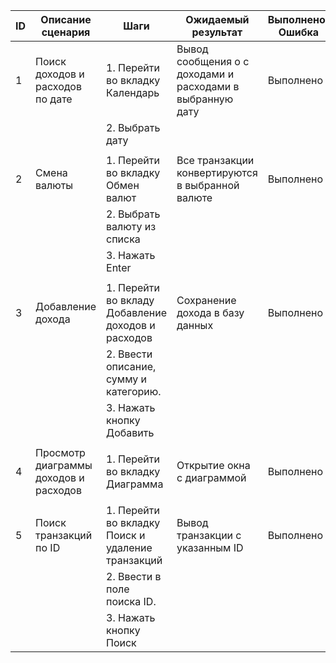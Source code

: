 | ID |           Описание сценария            |                             Шаги                             |             Ожидаемый результат             | Выполнено/Ошибка |
|----|---------------------------------------|--------------------------------------------------------------|--------------------------------------------|------------------|
| 1  | Поиск доходов и расходов по дате       | 1. Перейти во вкладку Календарь                               | Вывод сообщения о с доходами и расходами в выбранную дату |    Выполнено     |
|    |                                       | 2. Выбрать дату                                               |                                            |                  |
|    |                                       |                                                              |                                            |                  |
| 2  | Смена валюты                          | 1. Перейти во вкладку Обмен валют                              | Все транзакции конвертируются в выбранной валюте |    Выполнено     |
|    |                                       | 2. Выбрать валюту из списка                                   |                                            |                  |
|    |                                       | 3. Нажать Enter                                               |                                            |                  |
|    |                                       |                                                              |                                            |                  |
| 3  | Добавление дохода                      | 1. Перейти во вкладу Добавление доходов и расходов             | Сохранение дохода в базу данных               |    Выполнено     |
|    |                                       | 2. Ввести описание, сумму и категорию.                         |                                            |                  |
|    |                                       | 3. Нажать кнопку Добавить                                    |                                            |                  |
|    |                                       |                                                              |                                            |                  |
| 4  | Просмотр диаграммы доходов и расходов | 1. Перейти во вкладку Диаграмма                               | Открытие окна с диаграммой                   |    Выполнено     |
|    |                                       |                                                              |                                            |                  |
| 5  | Поиск транзакций по ID                | 1. Перейти во вкладку Поиск и удаление транзакций              | Вывод транзакции с указанным ID              |    Выполнено     |
|    |                                       | 2. Ввести в поле поиска ID.                                   |                                            |                  |
|    |                                       | 3. Нажать кнопку Поиск                                       |                                            |                  |
